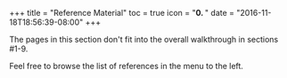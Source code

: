 +++
title = "Reference Material"
toc = true
icon = "<b>0. </b>"
date = "2016-11-18T18:56:39-08:00"
+++

The pages in this section don't fit into the overall walkthrough in sections #1-9.

Feel free to browse the list of references in the menu to the left.
